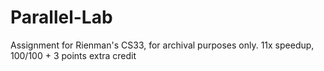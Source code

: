 # Parallel-Lab
Assignment for Rienman's CS33, for archival purposes only.
11x speedup, 100/100 + 3 points extra credit
